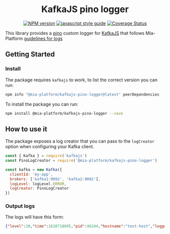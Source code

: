 <div align="center">

# KafkaJS pino logger

[![NPM version][npmjs-svg]][npmjs-com]
[![javascript style guide](https://img.shields.io/badge/code_style-standard--mia-orange.svg)](https://github.com/mia-platform/eslint-config-mia)
[![Coverage Status][coverall-svg]][coverall-io]

</div>

This library provides a [pino](https://github.com/pinojs/pino) custom logger for
[KafkaJS](https://kafka.js.org/) that follows Mia-Platform
[guidelines for logs](https://docs.mia-platform.eu/docs/getting_started/monitoring-dashboard/dev_ops_guide/log)

## Getting Started

### Install

The package requires `kafkajs` to work, to list the correct version you can run:

```sh
npm info "@mia-platform/kafkajs-pino-logger@latest" peerDependencies
```

To install the package you can run:

```sh
npm install @mia-platform/kafkajs-pino-logger --save
```

## How to use it

The package exposes a log creator that you can pass to the `logCreator` option
when configuring your Kafka client.

```javascript
const { Kafka } = require('kafkajs')
const PinoLogCreator = require('@mia-platform/kafkajs-pino-logger')

const kafka = new Kafka({
  clientId: 'my-app',
  brokers: ['kafka1:9092', 'kafka2:9092'],
  logLevel: logLevel.ERROR,
  logCreator: PinoLogCreator
})
```

### Output logs

The logs will have this form:

```json
{"level":20,"time":1610718695,"pid":46244,"hostname":"test-host","logger":"kafkajs","extraKey":"Your extra","msg":"Your log message"}
```

[coverall-svg]: https://coveralls.io/repos/github/mia-platform/kafkajs-pino-logger/badge.svg?branch=main
[coverall-io]: https://coveralls.io/github/mia-platform/kafkajs-pino-logger?branch=main
[npmjs-svg]: https://img.shields.io/npm/v/@mia-platform/kafkajs-pino-logger.svg?logo=npm
[npmjs-com]: https://www.npmjs.com/package/@mia-platform/kafkajs-pino-logger
